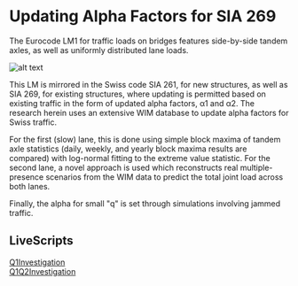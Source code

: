 # Updating Alpha Factors for SIA 269

The Eurocode LM1 for traffic loads on bridges features side-by-side tandem axles, as well as uniformly distributed lane loads.

![alt text](https://msjaarda.github.io/VirtualBridge/HTML/SIALM1.png?)

This LM is mirrored in the Swiss code SIA 261, for new structures, as well as SIA 269, for existing structures, where updating is permitted based on existing traffic in the form of updated alpha factors, α1 and α2.
The research herein uses an extensive WIM database to update alpha factors for Swiss traffic. 

For the first (slow) lane, this is done using simple block maxima of tandem axle statistics (daily, weekly, and yearly block maxima results are compared) with log-normal fitting to the extreme value statistic. For the second lane, a novel approach is used which reconstructs real multiple-presence scenarios from the WIM data to predict the total joint load across both lanes. 

Finally, the alpha for small "q" is set through simulations involving jammed traffic.

## LiveScripts
[Q1Investigation](https://msjaarda.github.io/VirtualBridge/HTML/Q1Investigation)  
[Q1Q2Investigation](https://msjaarda.github.io/VirtualBridge/HTML/Q1Q2Investigation)

